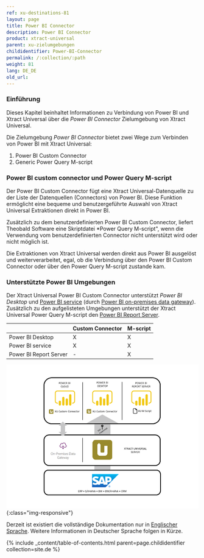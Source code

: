 ```yaml
---
ref: xu-destinations-81
layout: page
title: Power BI Connector
description: Power BI Connector
product: xtract-universal
parent: xu-zielumgebungen
childidentifier: Power-BI-Connector
permalink: /:collection/:path
weight: 81
lang: DE_DE
old_url: 
---
```

### Einführung

Dieses Kapitel beinhaltet Informationen zu Verbindung von Power BI und Xtract Universal über die  *Power BI Connector* Zielumgebung von Xtract Universal. <br>

Die Zielumgebung *Power BI Connector* bietet zwei Wege zum Verbinden von Power BI mit Xtract Universal:

1. Power BI Custom Connector
2. Generic Power Query M-script

### Power BI custom connector und Power Query M-script

Der Power BI Custom Connector fügt eine Xtract Universal-Datenquelle zu der Liste der Datenquellen (Connectors) von Power BI. Diese Funktion ermöglicht eine bequeme und benutzergeführte Auswahl von Xtract Universal Extraktionen direkt in Power BI. <br>

Zusätzlich zu dem benutzerdefinierten Power BI Custom Connector, liefert Theobald Software eine Skriptdatei *Power Query M-script", wenn die Verwendung vom benutzerdefinierten Connector nicht unterstützt wird oder nicht möglich ist. <br>

Die Extraktionen von Xtract Universal werden direkt aus Power BI ausgelöst und weiterverarbeitet, egal, ob die  Verbindung über den Power BI Custom Connector oder über den Power Query M-script zustande kam.<br>

### Unterstützte Power BI Umgebungen

Der Xtract Universal Power BI Custom Connector unterstützt *Power BI Desktop* und [Power BI service](https://docs.microsoft.com/en-us/power-bi/power-bi-overview#the-parts-of-power-bi) (durch [Power BI on-premises data gateway](https://docs.microsoft.com/de-de/data-integration/gateway/service-gateway-onprem)). Zusätzlich zu den aufgelisteten Umgebungen unterstützt der Xtract Universal Power Query M-script den [Power BI Report Server](https://docs.microsoft.com/de-de/power-bi/report-server/get-started).<br>


|  | Custom Connector | M-script |
|------------------------|------------------|----------|
| Power BI Desktop | X | X |
| Power BI service | X | X |
| Power BI Report Server | - | X |


![Power-BI-Connector-](/img/content/xu/PowerBI_Connector_Architecture_SSO.png){:class="img-responsive"}

Derzeit ist existiert die vollständige Dokumentation nur in [Englischer Sprache](https://help.theobald-software.com/en/xtract-universal/xu-destinations/Power-BI-Connector). Weitere Informationen in Deutscher Sprache folgen in Kürze.

{% include _content/table-of-contents.html parent=page.childidentifier collection=site.de %}


